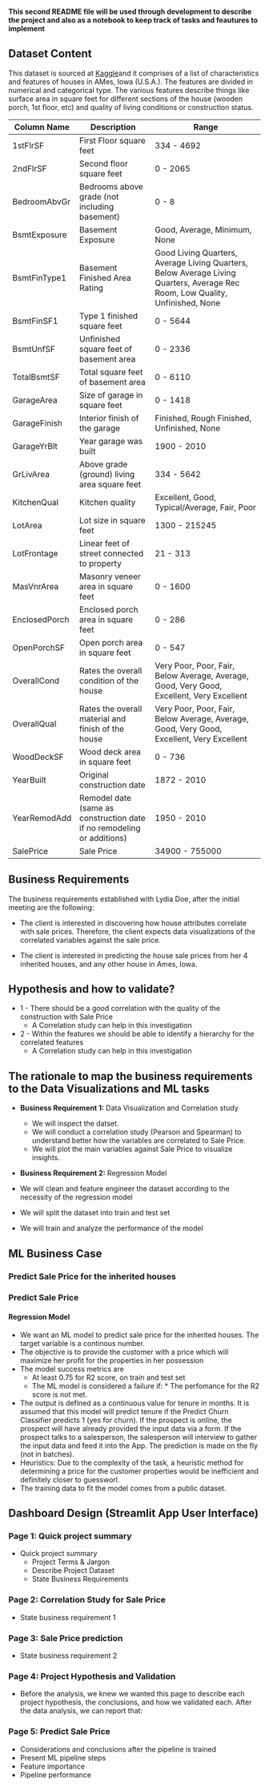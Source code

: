 **This second README file will be used through development to describe the project and also as a notebook to keep track of tasks and feautures to implement**

## Dataset Content

This dataset is sourced at [Kaggle](https://www.kaggle.com/datasets/codeinstitute/housing-prices-data)and it comprises of a list of characteristics and features of houses in AMes, Iowa (U.S.A.). The features are divided in numerical and categorical type. The various features describe things like surface area in square feet for different sections of the house (wooden porch, 1st floor, etc) and quality of living conditions or construction status.

| Column Name     | Description                                           | Range                |
|-----------------|-------------------------------------------------------|-----------------------|
| 1stFlrSF        | First Floor square feet                              | 334 - 4692            |
| 2ndFlrSF        | Second floor square feet                             | 0 - 2065              |
| BedroomAbvGr    | Bedrooms above grade (not including basement)       | 0 - 8                 |
| BsmtExposure    | Basement Exposure                                    | Good, Average, Minimum, None |
| BsmtFinType1    | Basement Finished Area Rating                        | Good Living Quarters, Average Living Quarters, Below Average Living Quarters, Average Rec Room, Low Quality, Unfinished, None |
| BsmtFinSF1      | Type 1 finished square feet                         | 0 - 5644              |
| BsmtUnfSF       | Unfinished square feet of basement area             | 0 - 2336              |
| TotalBsmtSF     | Total square feet of basement area                   | 0 - 6110              |
| GarageArea      | Size of garage in square feet                        | 0 - 1418              |
| GarageFinish    | Interior finish of the garage                         | Finished, Rough Finished, Unfinished, None |
| GarageYrBlt     | Year garage was built                                  | 1900 - 2010           |
| GrLivArea       | Above grade (ground) living area square feet          | 334 - 5642            |
| KitchenQual     | Kitchen quality                                       | Excellent, Good, Typical/Average, Fair, Poor |
| LotArea         | Lot size in square feet                               | 1300 - 215245         |
| LotFrontage     | Linear feet of street connected to property           | 21 - 313              |
| MasVnrArea      | Masonry veneer area in square feet                     | 0 - 1600              |
| EnclosedPorch   | Enclosed porch area in square feet                    | 0 - 286               |
| OpenPorchSF     | Open porch area in square feet                        | 0 - 547               |
| OverallCond     | Rates the overall condition of the house              | Very Poor, Poor, Fair, Below Average, Average, Good, Very Good, Excellent, Very Excellent |
| OverallQual     | Rates the overall material and finish of the house    | Very Poor, Poor, Fair, Below Average, Average, Good, Very Good, Excellent, Very Excellent |
| WoodDeckSF      | Wood deck area in square feet                         | 0 - 736               |
| YearBuilt       | Original construction date                             | 1872 - 2010           |
| YearRemodAdd    | Remodel date (same as construction date if no remodeling or additions) | 1950 - 2010 |
| SalePrice       | Sale Price                                           | 34900 - 755000        |

## Business Requirements

The business requirements established with Lydia Doe, after the initial meeting are the following:

* The client is interested in discovering how house attributes correlate with sale prices. Therefore, the client expects data visualizations of the correlated variables against the sale price.
  
* The client is interested in predicting the house sale prices from her 4 inherited houses, and any other house in Ames, Iowa.

## Hypothesis and how to validate?

* 1 - There should be a good correlation with the quality of the construction with Sale Price
  * A Correlation study can help in this investigation
* 2 - Within the features we should be able to identify a hierarchy for the correlated features
  * A Correlation study can help in this investigation

## The rationale to map the business requirements to the Data Visualizations and ML tasks

* **Business Requirement 1:** Data Visualization and Correlation study
  * We will inspect the datset.
  * We will conduct a correlation study (Pearson and Spearman) to understand better how the variables are correlated to Sale Price.
  * We will plot the main variables against Sale Price to visualize insights.

* **Business Requirement 2:** Regression Model
* We will clean and feature engineer the dataset according to the necessity of the regression model
* We will split the dataset into train and test set
* We will train and analyze the performance of the model

## ML Business Case

### Predict Sale Price for the inherited houses

### Predict Sale Price

#### Regression Model

* We want an ML model to predict sale price for the inherited houses. The target variable is a continous number. 
* The objective is to provide the customer with a price which will maximize her profit for the properties in her possession
* The model success metrics are
  * At least 0.75 for R2 score, on train and test set
  * The ML model is considered a failure if:
        * The perfomance for the R2 score is not met.
* The output is defined as a continuous value for tenure in months. It is assumed that this model will predict tenure if the Predict Churn Classifier predicts 1 (yes for churn). If the prospect is online, the prospect will have already provided the input data via a form. If the prospect talks to a salesperson, the salesperson will interview to gather the input data and feed it into the App. The prediction is made on the fly (not in batches).
* Heuristics: Due to the complexity of the task, a heuristic method for determining a price for the customer properties would be inefficient and definitely closer to guessworl.
* The training data to fit the model comes from a public dataset. 



## Dashboard Design (Streamlit App User Interface)

### Page 1: Quick project summary

* Quick project summary
  * Project Terms & Jargon
  * Describe Project Dataset
  * State Business Requirements

### Page 2: Correlation Study for Sale Price

* State business requirement 1

### Page 3: Sale Price prediction

* State business requirement 2


### Page 4: Project Hypothesis and Validation

* Before the analysis, we knew we wanted this page to describe each project hypothesis, the conclusions, and how we validated each. After the data analysis, we can report that:


### Page 5: Predict Sale Price

* Considerations and conclusions after the pipeline is trained
* Present ML pipeline steps
* Feature importance
* Pipeline performance


